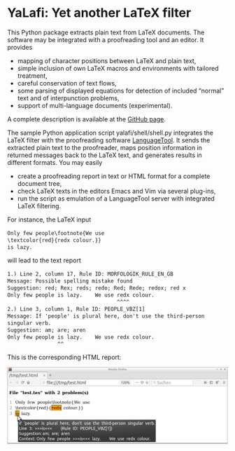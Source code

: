 
# YaLafi: Yet another LaTeX filter

This Python package extracts plain text from LaTeX documents.
The software may be integrated with a proofreading tool and an editor.
It provides

- mapping of character positions between LaTeX and plain text,
- simple inclusion of own LaTeX macros and environments with tailored
  treatment,
- careful conservation of text flows,
- some parsing of displayed equations for detection of included “normal” text
  and of interpunction problems,
- support of multi-language documents (experimental).

A complete description is available at the
[GitHub page](https://github.com/torik42/YaLafi).

The sample Python application script yalafi/shell/shell.py
integrates the LaTeX filter with the proofreading software
[LanguageTool](https://www.languagetool.org).
It sends the extracted plain text to the proofreader,
maps position information in returned messages back to the LaTeX text,
and generates results in different formats.
You may easily

- create a proofreading report in text or HTML format for a complete
  document tree,
- check LaTeX texts in the editors Emacs and Vim via several plug-ins,
- run the script as emulation of a LanguageTool server with integrated
  LaTeX filtering.

For instance, the LaTeX input
```
Only few people\footnote{We use
\textcolor{red}{redx colour.}}
is lazy.
```
will lead to the text report
```
1.) Line 2, column 17, Rule ID: MORFOLOGIK_RULE_EN_GB
Message: Possible spelling mistake found
Suggestion: red; Rex; reds; redo; Red; Rede; redox; red x
Only few people is lazy.    We use redx colour. 
                                   ^^^^
2.) Line 3, column 1, Rule ID: PEOPLE_VBZ[1]
Message: If 'people' is plural here, don't use the third-person singular verb.
Suggestion: am; are; aren
Only few people is lazy.    We use redx colour. 
                ^^
```
This is the corresponding HTML report:

![HTML report](https://raw.githubusercontent.com/torik42/YaLafi/master/figs/shell.png)

